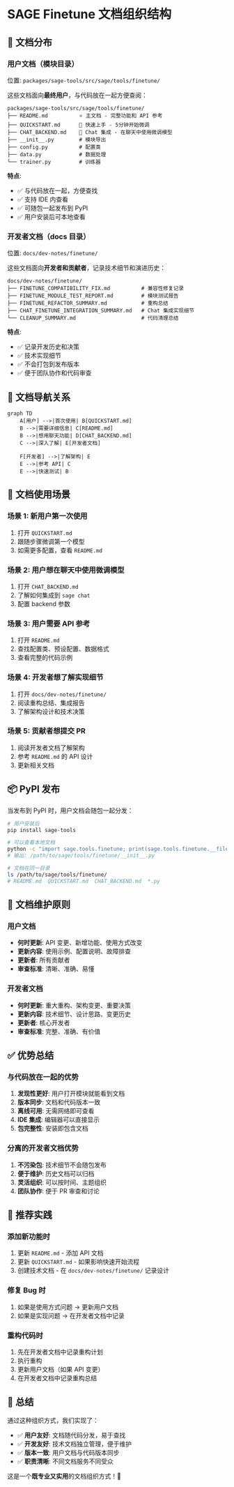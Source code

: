 # SAGE Finetune 文档组织结构

## 📁 文档分布

### 用户文档（模块目录）

位置: `packages/sage-tools/src/sage/tools/finetune/`

这些文档面向**最终用户**，与代码放在一起方便查阅：

```
packages/sage-tools/src/sage/tools/finetune/
├── README.md          ⭐ 主文档 - 完整功能和 API 参考
├── QUICKSTART.md      🚀 快速上手 - 5分钟开始微调
├── CHAT_BACKEND.md    💬 Chat 集成 - 在聊天中使用微调模型
├── __init__.py        # 模块导出
├── config.py          # 配置类
├── data.py            # 数据处理
└── trainer.py         # 训练器
```

**特点**:
- ✅ 与代码放在一起，方便查找
- ✅ 支持 IDE 内查看
- ✅ 可随包一起发布到 PyPI
- ✅ 用户安装后可本地查看

### 开发者文档（docs 目录）

位置: `docs/dev-notes/finetune/`

这些文档面向**开发者和贡献者**，记录技术细节和演进历史：

```
docs/dev-notes/finetune/
├── FINETUNE_COMPATIBILITY_FIX.md          # 兼容性修复记录
├── FINETUNE_MODULE_TEST_REPORT.md         # 模块测试报告
├── FINETUNE_REFACTOR_SUMMARY.md           # 重构总结
├── CHAT_FINETUNE_INTEGRATION_SUMMARY.md   # Chat 集成实现细节
└── CLEANUP_SUMMARY.md                     # 代码清理总结
```

**特点**:
- ✅ 记录开发历史和决策
- ✅ 技术实现细节
- ✅ 不会打包到发布版本
- ✅ 便于团队协作和代码审查

## 📖 文档导航关系

```mermaid
graph TD
    A[用户] -->|首次使用| B[QUICKSTART.md]
    B -->|需要详细信息| C[README.md]
    B -->|想用聊天功能| D[CHAT_BACKEND.md]
    C -->|深入了解| E[开发者文档]

    F[开发者] -->|了解架构| E
    E -->|参考 API| C
    E -->|快速测试| B
```

## 🎯 文档使用场景

### 场景 1: 新用户第一次使用

1. 打开 `QUICKSTART.md`
2. 跟随步骤微调第一个模型
3. 如需更多配置，查看 `README.md`

### 场景 2: 用户想在聊天中使用微调模型

1. 打开 `CHAT_BACKEND.md`
2. 了解如何集成到 `sage chat`
3. 配置 backend 参数

### 场景 3: 用户需要 API 参考

1. 打开 `README.md`
2. 查找配置类、预设配置、数据格式
3. 查看完整的代码示例

### 场景 4: 开发者想了解实现细节

1. 打开 `docs/dev-notes/finetune/`
2. 阅读重构总结、集成报告
3. 了解架构设计和技术决策

### 场景 5: 贡献者想提交 PR

1. 阅读开发者文档了解架构
2. 参考 `README.md` 的 API 设计
3. 更新相关文档

## 📦 PyPI 发布

当发布到 PyPI 时，用户文档会随包一起分发：

```bash
# 用户安装后
pip install sage-tools

# 可以查看本地文档
python -c "import sage.tools.finetune; print(sage.tools.finetune.__file__)"
# 输出: /path/to/sage/tools/finetune/__init__.py

# 文档在同一目录
ls /path/to/sage/tools/finetune/
# README.md  QUICKSTART.md  CHAT_BACKEND.md  *.py
```

## 🔄 文档维护原则

### 用户文档

- **何时更新**: API 变更、新增功能、使用方式改变
- **更新内容**: 使用示例、配置说明、故障排查
- **更新者**: 所有贡献者
- **审查标准**: 清晰、准确、易懂

### 开发者文档

- **何时更新**: 重大重构、架构变更、重要决策
- **更新内容**: 技术细节、设计思路、变更历史
- **更新者**: 核心开发者
- **审查标准**: 完整、准确、有价值

## ✅ 优势总结

### 与代码放在一起的优势

1. **发现性更好**: 用户打开模块就能看到文档
2. **版本同步**: 文档和代码版本一致
3. **离线可用**: 无需网络即可查看
4. **IDE 集成**: 编辑器可以直接显示
5. **包完整性**: 安装即包含文档

### 分离的开发者文档优势

1. **不污染包**: 技术细节不会随包发布
2. **便于维护**: 历史文档可以归档
3. **灵活组织**: 可以按时间、主题组织
4. **团队协作**: 便于 PR 审查和讨论

## 📝 推荐实践

### 添加新功能时

1. 更新 `README.md` - 添加 API 文档
2. 更新 `QUICKSTART.md` - 如果影响快速开始流程
3. 创建技术文档 - 在 `docs/dev-notes/finetune/` 记录设计

### 修复 Bug 时

1. 如果是使用方式问题 → 更新用户文档
2. 如果是实现问题 → 在开发者文档中记录

### 重构代码时

1. 先在开发者文档中记录重构计划
2. 执行重构
3. 更新用户文档（如果 API 变更）
4. 在开发者文档中记录重构总结

## 🎉 总结

通过这种组织方式，我们实现了：

- ✅ **用户友好**: 文档随代码分发，易于查找
- ✅ **开发友好**: 技术文档独立管理，便于维护
- ✅ **版本一致**: 用户文档与代码版本同步
- ✅ **职责清晰**: 不同文档服务不同受众

这是一个**既专业又实用**的文档组织方式！🚀
